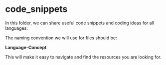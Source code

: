 # code_snippets

In this folder, we can share useful code snippets and coding ideas for all languages. 

The naming convention we will use for files should be: 

**Language-Concept**

This will make it easy to navigate and find the resources you are looking for.